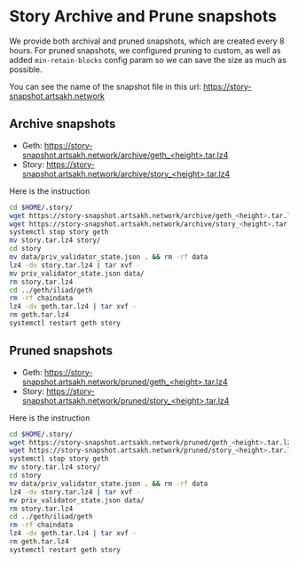 # Story Archive and Prune snapshots

We provide both archival and pruned snapshots, which are created every 8 hours. For pruned snapshots, we configured pruning to custom, as well as added `min-retain-blocks` config param so we can save the size as much as possible.

You can see the name of the snapshot file in this url: https://story-snapshot.artsakh.network

## Archive snapshots
- Geth: https://story-snapshot.artsakh.network/archive/geth_<height>.tar.lz4
- Story: https://story-snapshot.artsakh.network/archive/story_<height>.tar.lz4

Here is the instruction
```bash
cd $HOME/.story/
wget https://story-snapshot.artsakh.network/archive/geth_<height>.tar.lz4
wget https://story-snapshot.artsakh.network/archive/story_<height>.tar.lz4
systemctl stop story geth
mv story.tar.lz4 story/
cd story 
mv data/priv_validator_state.json . && rm -rf data
lz4 -dv story.tar.lz4 | tar xvf -
mv priv_validator_state.json data/
rm story.tar.lz4
cd ../geth/iliad/geth
rm -rf chaindata
lz4 -dv geth.tar.lz4 | tar xvf -
rm geth.tar.lz4
systemctl restart geth story
```

## Pruned snapshots
- Geth: https://story-snapshot.artsakh.network/pruned/geth_<height>.tar.lz4
- Story: https://story-snapshot.artsakh.network/pruned/story_<height>.tar.lz4

Here is the instruction
```bash
cd $HOME/.story/
wget https://story-snapshot.artsakh.network/pruned/geth_<height>.tar.lz4
wget https://story-snapshot.artsakh.network/pruned/story_<height>.tar.lz4
systemctl stop story geth
mv story.tar.lz4 story/
cd story 
mv data/priv_validator_state.json . && rm -rf data
lz4 -dv story.tar.lz4 | tar xvf -
mv priv_validator_state.json data/
rm story.tar.lz4
cd ../geth/iliad/geth
rm -rf chaindata
lz4 -dv geth.tar.lz4 | tar xvf -
rm geth.tar.lz4
systemctl restart geth story
```
